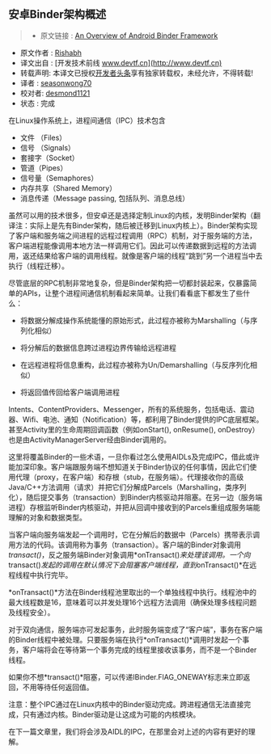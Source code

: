 安卓Binder架构概述
---

> * 原文链接 : [An Overview of Android Binder Framework](http://codetheory.in/an-overview-of-android-binder-framework/)
* 原文作者 : [Rishabh](http://codetheory.in/)
* 译文出自 : [开发技术前线 www.devtf.cn](http://www.devtf.cn)
* 转载声明: 本译文已授权[开发者头条](http://toutiao.io/download)享有独家转载权，未经允许，不得转载!
* 译者 : [seasonwong70](https://github.com/seasonwong70) 
* 校对者: [desmond1121](https://github.com/desmond1121)  
* 状态 :  完成 



在Linux操作系统上，进程间通信（IPC）技术包含
 - 文件 （Files）
 - 信号 （Signals）
 - 套接字（Socket）   
 - 管道（Pipes）
 - 信号量（Semaphores）
 - 内存共享（Shared Memory）
 - 消息传递（Message passing, 包括队列、消息总线）

虽然可以用的技术很多，但安卓还是选择定制Linux的内核，发明Binder架构（翻译注：实际上是先有Binder架构，随后被迁移到Linux内核上）。Binder架构实现了客户端和服务端之间进程的远程过程调用（RPC）机制，对于服务端的方法，客户端进程能像调用本地方法一样调用它们。因此可以传递数据到远程的方法调用，返还结果给客户端的调用线程。就像是客户端的线程“跳到”另一个进程当中去执行（线程迁移）。

尽管底层的RPC机制非常地复杂，但是Binder架构把一切都封装起来，仅暴露简单的APIs，让整个进程间通信机制看起来简单。让我们看看底下都发生了些什么：


- 将数据分解成操作系统能懂的原始形式，此过程亦被称为Marshalling（与序列化相似）


- 将分解后的数据信息跨过进程边界传输给远程进程


- 在远程进程将信息重构，此过程亦被称为Un/Demarshalling（与反序列化相似）

- 将返回值传回给客户端调用进程

Intents、ContentProviders、Messenger，所有的系统服务，包括电话、震动器、Wifi、电池、通知（Notification）等，都利用了Binder提供的IPC底层框架。甚至Activity里的生命周期回调函数（例如onStart(), onResume(), onDestroy）也是由ActivityManagerServer经由Binder调用的。


这里将覆盖Binder的一些术语，一旦你看过怎么使用AIDLs及完成IPC，借此或许能加深印象。客户端跟服务端不想知道关于Binder协议的任何事情，因此它们使用代理（proxy，在客户端）和存根（stub，在服务端）。代理接收你的高级Java/C++方法调用（请求）并把它们分解成Parcels（Marshalling，类序列化），随后提交事务（transaction）到Binder内核驱动并阻塞。在另一边（服务端进程）存根监听Binder内核驱动，并把从回调中接收到的Parcels重组成服务端能理解的对象和数据类型。


当客户端向服务端发起一个调用时，它在分解后的数据中（Parcels）携带表示调用方法的代码。该调用称为事务（transaction）。客户端的Binder对象调用*transact()*，反之服务端Binder对象调用*onTransact()*来处理该调用。一个向*transact()*发起的调用在默认情况下会阻塞客户端线程，直到*onTransact()*在远程线程中执行完毕。


*onTransact()*方法在Binder线程池里取出的一个单独线程中执行。线程池中的最大线程数是16，意味着可以并发处理16个远程方法调用（确保处理多线程问题及线程安全）。


对于双向通信，服务端亦可发起事务，此时服务端变成了“客户端”，事务在客户端的Binder线程中被处理。只要服务端在执行*onTransact()*调用时发起一个事务，客户端将会在等待第一个事务完成的线程里接收该事务，而不是一个Binder线程。


如果你不想*transact()*阻塞，可以传递IBinder.FlAG_ONEWAY标志来立即返回，不用等待任何返回值。

注意：整个IPC通过在Linux内核中的Binder驱动完成。跨进程通信无法直接完成，只有通过内核。Binder驱动是让这成为可能的内核模块。


在下一篇文章里，我们将会涉及AIDL的IPC，在那里会对上述的内容有更好的理解。
